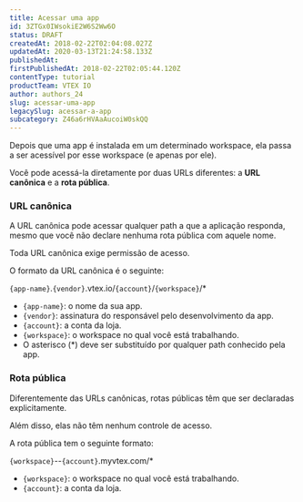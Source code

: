 ```yaml
---
title: Acessar uma app
id: 3ZTGx0IWsokiE2W6S2Ww6O
status: DRAFT
createdAt: 2018-02-22T02:04:08.027Z
updatedAt: 2020-03-13T21:24:58.133Z
publishedAt: 
firstPublishedAt: 2018-02-22T02:05:44.120Z
contentType: tutorial
productTeam: VTEX IO
author: authors_24
slug: acessar-uma-app
legacySlug: acessar-a-app
subcategory: Z46a6rHVAaAucoiW0skQQ
---
```


Depois que uma app é instalada em um determinado workspace, ela passa a ser acessível por esse workspace (e apenas por ele).

Você pode acessá-la diretamente por duas URLs diferentes: a __URL canônica__ e a __rota pública__.

### URL canônica

A URL canônica pode acessar qualquer path a que a aplicação responda, mesmo que você não declare nenhuma rota pública com aquele nome.

Toda URL canônica exige permissão de acesso.

O formato da URL canônica é o seguinte:

`{app-name}`.`{vendor}`.vtex.io/`{account}`/`{workspace}`/*

- `{app-name}`: o nome da sua app.
- `{vendor}`: assinatura do responsável pelo desenvolvimento da app.
- `{account}`: a conta da loja.
- `{workspace}`: o workspace no qual você está trabalhando.
- O asterisco (\*) deve ser substituído por qualquer path conhecido pela app.

### Rota pública

Diferentemente das URLs canônicas, rotas públicas têm que ser declaradas explicitamente.

Além disso, elas não têm nenhum controle de acesso.

A rota pública tem o seguinte formato:

`{workspace}`--`{account}`.myvtex.com/*

- `{workspace}`: o workspace no qual você está trabalhando.
- `{account}`: a conta da loja.
